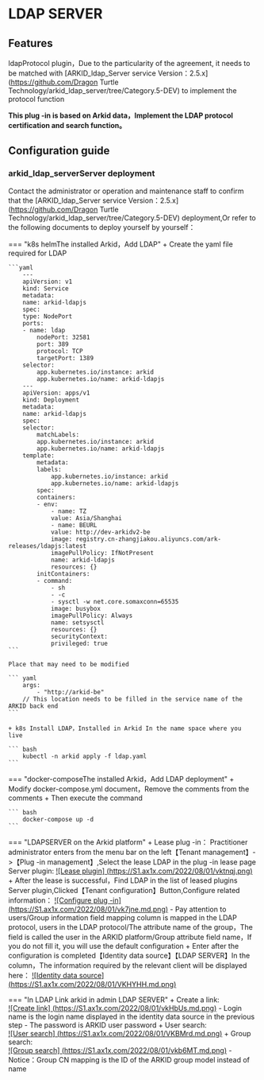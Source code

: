 # LDAP SERVER

## Features

ldapProtocol plugin，Due to the particularity of the agreement, it needs to be matched with [ARKID_ldap_Server service Version：2.5.x](https://github.com/Dragon Turtle Technology/arkid_ldap_server/tree/Category.5-DEV) to implement the protocol function

<b color="red">This plug -in is based on Arkid data，Implement the LDAP protocol certification and search function。</b>

## Configuration guide

### arkid_ldap_serverServer deployment
    
Contact the administrator or operation and maintenance staff to confirm that the [ARKID_ldap_Server service Version：2.5.x](https://github.com/Dragon Turtle Technology/arkid_ldap_server/tree/Category.5-DEV) deployment,Or refer to the following documents to deploy yourself by yourself：
    
=== "k8s helmThe installed Arkid，Add LDAP"
    + Create the yaml file required for LDAP

    ```yaml
        ---
        apiVersion: v1
        kind: Service
        metadata:
        name: arkid-ldapjs
        spec:
        type: NodePort
        ports:
        - name: ldap
            nodePort: 32581
            port: 389
            protocol: TCP
            targetPort: 1389
        selector:
            app.kubernetes.io/instance: arkid
            app.kubernetes.io/name: arkid-ldapjs
        ---
        apiVersion: apps/v1
        kind: Deployment
        metadata:
        name: arkid-ldapjs
        spec:
        selector:
            matchLabels:
            app.kubernetes.io/instance: arkid
            app.kubernetes.io/name: arkid-ldapjs
        template:
            metadata:
            labels:
                app.kubernetes.io/instance: arkid
                app.kubernetes.io/name: arkid-ldapjs
            spec:
            containers:
            - env:
                - name: TZ
                value: Asia/Shanghai
                - name: BEURL
                value: http://dev-arkidv2-be
                image: registry.cn-zhangjiakou.aliyuncs.com/ark-releases/ldapjs:latest
                imagePullPolicy: IfNotPresent
                name: arkid-ldapjs
                resources: {}
            initContainers:
            - command:
                - sh
                - -c
                - sysctl -w net.core.somaxconn=65535
                image: busybox
                imagePullPolicy: Always
                name: setsysctl
                resources: {}
                securityContext:
                privileged: true
    ```

    Place that may need to be modified

    ``` yaml
        args:
            - "http://arkid-be"
        // This location needs to be filled in the service name of the ARKID back end
    ```

    + k8s Install LDAP，Installed in Arkid In the name space where you live

    ``` bash
        kubectl -n arkid apply -f ldap.yaml
    ```

=== "docker-composeThe installed Arkid，Add LDAP deployment"
    + Modify docker-compose.yml document，Remove the comments from the comments
    + Then execute the command

    ``` bash
        docker-compose up -d
    ```

=== "LDAPSERVER on the Arkid platform"
    + Lease plug -in： Practitioner administrator enters from the menu bar on the left【Tenant management】->【Plug -in management】,Select the lease LDAP in the plug -in lease page Server plugin:
        [![Lease plugin] (https://S1.ax1x.com/2022/08/01/vktnqj.png)](https://imgtu.com/i/vktnqj)
    + After the lease is successful，Find LDAP in the list of leased plugins Server plugin,Clicked【Tenant configuration】Button,Configure related information：
        [![Configure plug -in] (https://S1.ax1x.com/2022/08/01/vk7jne.md.png)](https://imgtu.com/i/vk7jne)
        - Pay attention to users/Group information field mapping column is mapped in the LDAP protocol, users in the LDAP protocol/The attribute name of the group，The field is called the user in the ARKID platform/Group attribute field name，If you do not fill it, you will use the default configuration
    + Enter after the configuration is completed【Identity data source】【LDAP SERVER】In the column，The information required by the relevant client will be displayed here：
        [![Identity data source] (https://S1.ax1x.com/2022/08/01/VKHYHH.md.png)](https://imgtu.com/i/VKHYHH)

=== "In LDAP Link arkid in admin LDAP SERVER"
    + Create a link:<br/>
        [![Create link] (https://S1.ax1x.com/2022/08/01/vkHbUs.md.png)](https://imgtu.com/i/vkHbUs)
        - Login name is the login name displayed in the identity data source in the previous step
        - The password is ARKID user password
    + User search:<br/>
        [![User search] (https://S1.ax1x.com/2022/08/01/VKBMrd.md.png)](https://imgtu.com/i/VKBMRD)
    + Group search:<br/>
        [![Group search] (https://S1.ax1x.com/2022/08/01/vkb6MT.md.png)](https://imgtu.com/i/vkb6MT)
        - Notice：Group CN mapping is the ID of the ARKID group model instead of name
